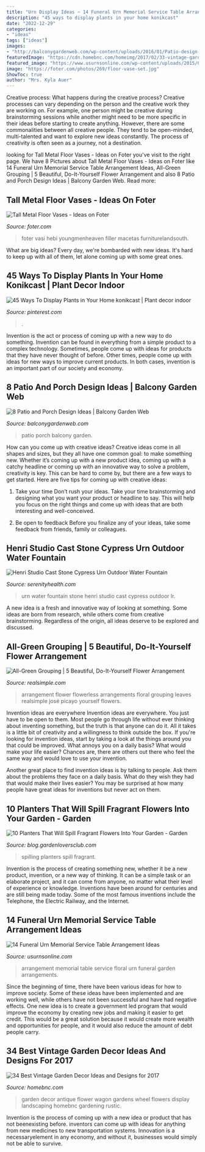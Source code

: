 ```yaml
---
title: "Urn Display Ideas ~ 14 Funeral Urn Memorial Service Table Arrangement Ideas"
description: "45 ways to display plants in your home konikcast"
date: "2022-12-29"
categories:
- "ideas"
tags: ["ideas"]
images:
- "http://balconygardenweb.com/wp-content/uploads/2016/01/Patio-design-ideas-5.jpg"
featuredImage: "https://cdn.homebnc.com/homeimg/2017/02/33-vintage-garden-decor-ideas-homebnc.jpg"
featured_image: "https://www.usurnsonline.com/wp-content/uploads/2015/05/garden-floral-arrangement.jpg"
image: "https://foter.com/photos/269/floor-vase-set.jpg"
ShowToc: true
author: "Mrs. Kyla Auer"
---
```



Creative process: What happens during the creative process?
Creative processes can vary depending on the person and the creative work they are working on. For example, one person might be creative during brainstorming sessions while another might need to be more specific in their ideas before starting to create anything. However, there are some commonalities between all creative people. They tend to be open-minded, multi-talented and want to explore new ideas constantly. The process of creativity is often seen as a journey, not a destination.

	

		
looking for Tall Metal Floor Vases - Ideas on Foter you've visit to the right page. We have 8 Pictures about Tall Metal Floor Vases - Ideas on Foter like 14 Funeral Urn Memorial Service Table Arrangement Ideas, All-Green Grouping | 5 Beautiful, Do-It-Yourself Flower Arrangement and also 8 Patio and Porch Design Ideas | Balcony Garden Web. Read more:
		
    
## Tall Metal Floor Vases - Ideas On Foter

<img loading=lazy src="https://foter.com/photos/269/floor-vase-set.jpg" onerror="this.onerror=null;this.src='https://tse3.mm.bing.net/th?id=OIP.TuSho-_ke7lgVw4Str-Y4wHaJG&amp;pid=15.1';" alt="Tall Metal Floor Vases - Ideas on Foter">

_Source: foter.com_

>foter vasi hebi youngmenheaven filler macetas furniturelandsouth. 

	

What are big ideas?
Every day, we're bombarded with new ideas. It's hard to keep up with all of them, let alone coming up with some great ones.

    
## 45 Ways To Display Plants In Your Home Konikcast | Plant Decor Indoor

<img loading=lazy src="https://i.pinimg.com/736x/f7/95/ef/f795efe964e6dabdf45e537f2a4547f6.jpg" onerror="this.onerror=null;this.src='https://tse2.mm.bing.net/th?id=OIP.hZUfzeC-o6yycW4WeOh9rAHaJQ&amp;pid=15.1';" alt="45 Ways To Display Plants in Your Home konikcast | Plant decor indoor">

_Source: pinterest.com_

>. 

	

Invention is the act or process of coming up with a new way to do something. Invention can be found in everything from a simple product to a complex technology. Sometimes, people come up with ideas for products that they have never thought of before. Other times, people come up with ideas for new ways to improve current products. In both cases, invention is an important part of our society and economy.

    
## 8 Patio And Porch Design Ideas | Balcony Garden Web

<img loading=lazy src="http://balconygardenweb.com/wp-content/uploads/2016/01/Patio-design-ideas-5.jpg" onerror="this.onerror=null;this.src='https://tse2.mm.bing.net/th?id=OIP.9ToWVxJcQX0wdCT7rWlAGAHaJ3&amp;pid=15.1';" alt="8 Patio and Porch Design Ideas | Balcony Garden Web">

_Source: balconygardenweb.com_

>patio porch balcony garden. 

	

How can you come up with creative ideas?
Creative ideas come in all shapes and sizes, but they all have one common goal: to make something new. Whether it’s coming up with a new product idea, coming up with a catchy headline or coming up with an innovative way to solve a problem, creativity is key. This can be hard to come by, but there are a few ways to get started. Here are five tips for coming up with creative ideas:
1. Take your time
Don’t rush your ideas. Take your time brainstorming and designing what you want your product or headline to say. This will help you focus on the right things and come up with ideas that are both interesting and well-conceived.

2. Be open to feedback
Before you finalize any of your ideas, take some feedback from friends, family or colleagues.

    
## Henri Studio Cast Stone Cypress Urn Outdoor Water Fountain

<img loading=lazy src="https://cdn11.bigcommerce.com/s-ph391jd/images/stencil/1200x1200/products/41460/60414/4767F2RH_LR__54781.1467184084.jpg?c=2" onerror="this.onerror=null;this.src='https://tse4.mm.bing.net/th?id=OIP.Gxwshc1zt35uR7_wPKnq_wHaKY&amp;pid=15.1';" alt="Henri Studio Cast Stone Cypress Urn Outdoor Water Fountain">

_Source: serenityhealth.com_

>urn water fountain stone henri studio cast cypress outdoor lr. 

	

A new idea is a fresh and innovative way of looking at something. Some ideas are born from research, while others come from creative brainstorming. Regardless of the origin, all ideas deserve to be explored and discussed.

    
## All-Green Grouping | 5 Beautiful, Do-It-Yourself Flower Arrangement

<img loading=lazy src="http://cdn-image.realsimple.com/sites/default/files/styles/rs_photo_gallery/public/green-grouping_0.jpg?itok=TnCdVcTf" onerror="this.onerror=null;this.src='https://tse3.mm.bing.net/th?id=OIP.1wzPd8bfdjJdRlA5OrGNnAHaI0&amp;pid=15.1';" alt="All-Green Grouping | 5 Beautiful, Do-It-Yourself Flower Arrangement">

_Source: realsimple.com_

>arrangement flower flowerless arrangements floral grouping leaves realsimple josé picayo yourself flowers. 

	

Invention ideas are everywhere
Invention ideas are everywhere. You just have to be open to them. Most people go through life without ever thinking about inventing something, but the truth is that anyone can do it. All it takes is a little bit of creativity and a willingness to think outside the box.
If you're looking for invention ideas, start by taking a look at the things around you that could be improved. What annoys you on a daily basis? What would make your life easier? Chances are, there are others out there who feel the same way and would love to use your invention.

Another great place to find invention ideas is by talking to people. Ask them about the problems they face on a daily basis. What do they wish they had that would make their lives easier? You may be surprised at how many people have great ideas for inventions but never act on them.

    
## 10 Planters That Will Spill Fragrant Flowers Into Your Garden - Garden

<img loading=lazy src="https://blog.gardenloversclub.com/wp-content/uploads/2015/08/Spilling-Flower-Pot-10-876x1024.jpg" onerror="this.onerror=null;this.src='https://tse3.mm.bing.net/th?id=OIP.V97owMYtkJ-OyDlzzUFK0AHaIq&amp;pid=15.1';" alt="10 Planters That Will Spill Fragrant Flowers Into Your Garden - Garden">

_Source: blog.gardenloversclub.com_

>spilling planters spill fragrant. 

	

Invention is the process of creating something new, whether it be a new product, invention, or a new way of thinking. It can be a simple task or an elaborate project, and it can come from anyone, no matter what their level of experience or knowledge. Inventions have been around for centuries and are still being made today. Some of the most famous inventions include the Telephone, the Electric Railway, and the Internet.

    
## 14 Funeral Urn Memorial Service Table Arrangement Ideas

<img loading=lazy src="https://www.usurnsonline.com/wp-content/uploads/2015/05/garden-floral-arrangement.jpg" onerror="this.onerror=null;this.src='https://tse3.mm.bing.net/th?id=OIP.mRXtVSQ2wF7Ob1C3f54VaAHaGm&amp;pid=15.1';" alt="14 Funeral Urn Memorial Service Table Arrangement Ideas">

_Source: usurnsonline.com_

>arrangement memorial table service floral urn funeral garden arrangements. 

	

Since the beginning of time, there have been various ideas for how to improve society. Some of these ideas have been implemented and are working well, while others have not been successful and have had negative effects. One new idea is to create a government led program that would improve the economy by creating new jobs and making it easier to get credit. This would be a great solution because it would create more wealth and opportunities for people, and it would also reduce the amount of debt people carry.

    
## 34 Best Vintage Garden Decor Ideas And Designs For 2017

<img loading=lazy src="https://cdn.homebnc.com/homeimg/2017/02/33-vintage-garden-decor-ideas-homebnc.jpg" onerror="this.onerror=null;this.src='https://tse4.mm.bing.net/th?id=OIP.DWdKqOOl2D2lXfyK8YNFKgHaMa&amp;pid=15.1';" alt="34 Best Vintage Garden Decor Ideas and Designs for 2017">

_Source: homebnc.com_

>garden decor antique flower wagon gardens wheel flowers display landscaping homebnc gardening rustic. 

	

Invention is the process of coming up with a new idea or product that has not beenexisting before. inventors can come up with ideas for anything from new medicines to new transportation systems. Innovation is a necessaryelement in any economy, and without it, businesses would simply not be able to survive.

